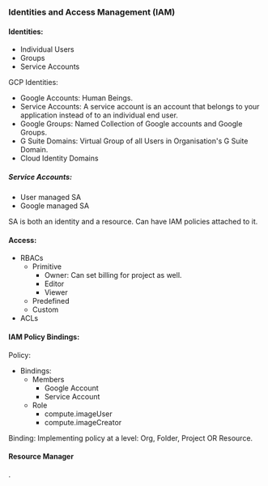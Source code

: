 ### Identities and Access Management (IAM)
#### Identities:
- Individual Users
- Groups
- Service Accounts

GCP Identities:
- Google Accounts: Human Beings.
- Service Accounts: A service account is an account that belongs to your application instead of to an individual end user.
- Google Groups: Named Collection of Google accounts and Google Groups.
- G Suite Domains: Virtual Group of all Users in Organisation's G Suite Domain.
- Cloud Identity Domains


##### Service Accounts:
- User managed SA
- Google managed SA

SA is both an identity and a resource.
Can have IAM policies attached to it.

#### Access:
- RBACs
  - Primitive
    - Owner: Can set billing for project as well.
    - Editor
    - Viewer
  - Predefined
  - Custom
- ACLs

#### IAM Policy Bindings:

Policy:
  - Bindings:
    - Members
      - Google Account
      - Service Account
    - Role
      - compute.imageUser
      - compute.imageCreator

Binding: Implementing policy at a level: Org, Folder, Project OR Resource.


#### Resource Manager



























.
